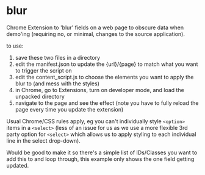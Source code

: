 # blur
Chrome Extension to 'blur' fields on a web page to obscure data when demo'ing (requiring no, or minimal, changes to the source application).

to use:
1. save these two files in a directory
2. edit the manifest.json to update the {url}/{page} to match what you want to trigger the script on
3. edit the content_script.js to choose the elements you want to apply the blur to (and mess with the styles)
4. in Chrome, go to Extensions, turn on developer mode, and load the unpacked directory
5. navigate to the page and see the effect (note you have to fully reload the page every time you update the extension)

Usual Chrome/CSS rules apply, eg you can't individually style `<option>` items in a `<select>` (less of an issue for us as we use a more flexible 3rd party option for `<select>` which allows us to apply styling to each individual line in the select drop-down).
  
Would be good to make it so there's a simple list of IDs/Classes you want to add this to and loop through, this example only shows the one field getting updated.
